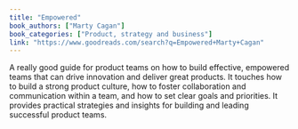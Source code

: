 ```yaml
---
title: "Empowered"
book_authors: ["Marty Cagan"]
book_categories: ["Product, strategy and business"]
link: "https://www.goodreads.com/search?q=Empowered+Marty+Cagan"
---
```


A really good guide for product teams on how to build effective, empowered teams that can drive innovation and deliver great products. It touches how to build a strong product culture, how to foster collaboration and communication within a team, and how to set clear goals and priorities. It provides practical strategies and insights for building and leading successful product teams.